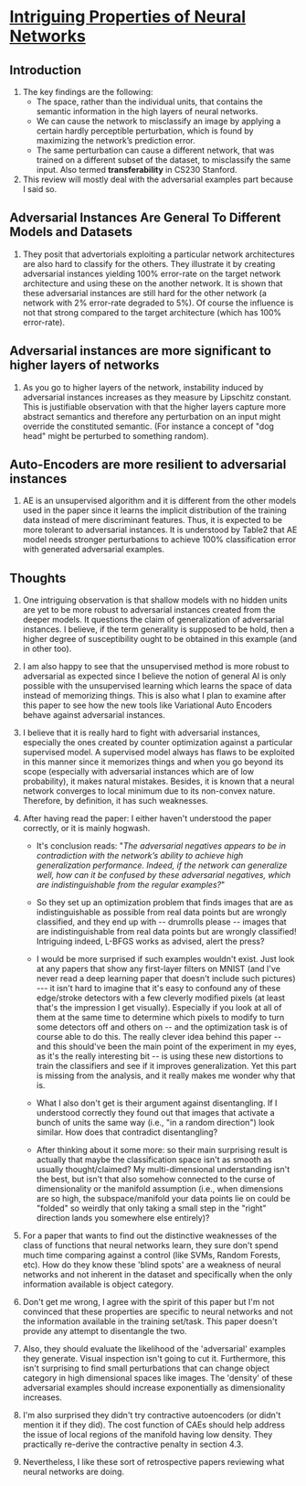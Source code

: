 # [Intriguing Properties of Neural Networks](https://arxiv.org/abs/1312.6199)

## Introduction

1. The key findings are the following:
    * The space, rather than the individual units, that contains the semantic information in the high layers of neural networks.
    * We can cause the network to misclassify an image by applying a certain hardly perceptible perturbation, which is found by maximizing the network’s prediction error.
    * The same perturbation can cause a different network, that was trained on a different subset of the dataset, to misclassify the same input. Also termed **transferability** in CS230 Stanford.
2. This review will mostly deal with the adversarial examples part because I said so.

## Adversarial Instances Are General To Different Models and Datasets

1. They posit that advertorials exploiting a particular network architectures are also hard to classify for the others. They illustrate it by creating adversarial instances yielding 100% error-rate on the target network architecture and using these on the another network. It is shown that these adversarial instances are still hard for the other network (a network with 2% error-rate degraded to 5%). Of course the influence is not that strong compared to the target architecture (which has 100% error-rate).

## Adversarial instances are more significant to higher layers of networks

1. As you go to higher layers of the network, instability induced by adversarial instances increases as they measure by Lipschitz constant. This is justifiable observation with that the higher layers capture more abstract semantics and therefore any perturbation on an input might override the constituted semantic. (For instance a concept of "dog head" might be perturbed to something random).

## Auto-Encoders are more resilient to adversarial instances

1. AE is an unsupervised algorithm and it is different from the other models used in the paper since it learns the implicit distribution of the training data instead of mere discriminant features. Thus, it is expected to be more tolerant to adversarial instances. It is understood by Table2 that AE model needs stronger perturbations to achieve 100% classification error with generated adversarial examples.

## Thoughts

1. One intriguing observation is that shallow models with no hidden units are yet to be more robust to adversarial instances created from the deeper models. It questions the claim of generalization of adversarial instances. I believe, if the term generality is supposed to be hold, then a higher degree of susceptibility ought to be obtained in this example (and in other too).

2. I am also happy to see that the unsupervised method is more robust to adversarial as expected since I believe the notion of general AI is only possible with the unsupervised learning which learns the space of data instead of memorizing things. This is also what I plan to examine after this paper to see how the new tools like Variational Auto Encoders behave against adversarial instances.

3. I believe that it is really hard to fight with adversarial instances, especially the ones created by counter optimization against a particular supervised model. A supervised model always has flaws to be exploited in this manner since it memorizes things and when you go beyond its scope (especially with adversarial instances which are of low probability), it makes natural mistakes. Besides, it is known that a neural network converges to local minimum due to its non-convex nature. Therefore, by definition, it has such weaknesses.

4. After having read the paper: I either haven't understood the paper correctly, or it is mainly hogwash.

    * It's conclusion reads: "*The adversarial negatives appears to be in contradiction with the network’s ability to achieve high generalization performance. Indeed, if the network can generalize well, how can it be confused by these adversarial negatives, which are indistinguishable from the regular examples?*"

    * So they set up an optimization problem that finds images that are as indistinguishable as possible from real data points but are wrongly classified, and they end up with -- drumrolls please -- images that are indistinguishable from real data points but are wrongly classified! Intriguing indeed, L-BFGS works as advised, alert the press?

    * I would be more surprised if such examples wouldn't exist. Just look at any papers that show any first-layer filters on MNIST (and I've never read a deep learning paper that doesn't include such pictures) --- it isn't hard to imagine that it's easy to confound any of these edge/stroke detectors with a few cleverly modified pixels (at least that's the impression I get visually). Especially if you look at all of them at the same time to determine which pixels to modify to turn some detectors off and others on -- and the optimization task is of course able to do this. The really clever idea behind this paper -- and this should've been the main point of the experiment in my eyes, as it's the really interesting bit -- is using these new distortions to train the classifiers and see if it improves generalization. Yet this part is missing from the analysis, and it really makes me wonder why that is.

    * What I also don't get is their argument against disentangling. If I understood correctly they found out that images that activate a bunch of units the same way (i.e., "in a random direction") look similar. How does that contradict disentangling?

    * After thinking about it some more: so their main surprising result is actually that maybe the classification space isn't as smooth as usually thought/claimed? My multi-dimensional understanding isn't the best, but isn't that also somehow connected to the curse of dimensionality or the manifold assumption (i.e., when dimensions are so high, the subspace/manifold your data points lie on could be "folded" so weirdly that only taking a small step in the "right" direction lands you somewhere else entirely)?

5. For a paper that wants to find out the distinctive weaknesses of the class of functions that neural networks learn, they sure don't spend much time comparing against a control (like SVMs, Random Forests, etc). How do they know these 'blind spots' are a weakness of neural networks and not inherent in the dataset and specifically when the only information available is object category.

6. Don't get me wrong, I agree with the spirit of this paper but I'm not convinced that these properties are specific to neural networks and not the information available in the training set/task. This paper doesn't provide any attempt to disentangle the two.

7. Also, they should evaluate the likelihood of the 'adversarial' examples they generate. Visual inspection isn't going to cut it. Furthermore, this isn't surprising to find small perturbations that can change object category in high dimensional spaces like images. The 'density' of these adversarial examples should increase exponentially as dimensionality increases.

8. I'm also surprised they didn't try contractive autoencoders (or didn't mention it if they did). The cost function of CAEs should help address the issue of local regions of the manifold having low density. They practically re-derive the contractive penalty in section 4.3.

9. Nevertheless, I like these sort of retrospective papers reviewing what neural networks are doing.

